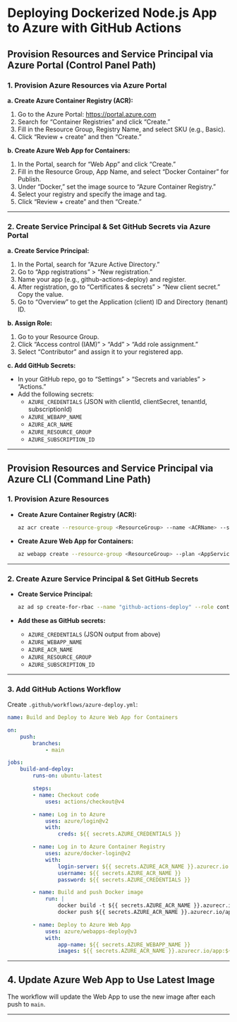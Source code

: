 # Deploying Dockerized Node.js App to Azure with GitHub Actions

## Provision Resources and Service Principal via Azure Portal (Control Panel Path)

### 1. Provision Azure Resources via Azure Portal

**a. Create Azure Container Registry (ACR):**
1. Go to the Azure Portal: https://portal.azure.com
2. Search for “Container Registries” and click “Create.”
3. Fill in the Resource Group, Registry Name, and select SKU (e.g., Basic).
4. Click “Review + create” and then “Create.”

**b. Create Azure Web App for Containers:**
1. In the Portal, search for “Web App” and click “Create.”
2. Fill in the Resource Group, App Name, and select “Docker Container” for Publish.
3. Under “Docker,” set the image source to “Azure Container Registry.”
4. Select your registry and specify the image and tag.
5. Click “Review + create” and then “Create.”

---

### 2. Create Service Principal & Set GitHub Secrets via Azure Portal

**a. Create Service Principal:**
1. In the Portal, search for “Azure Active Directory.”
2. Go to “App registrations” > “New registration.”
3. Name your app (e.g., github-actions-deploy) and register.
4. After registration, go to “Certificates & secrets” > “New client secret.” Copy the value.
5. Go to “Overview” to get the Application (client) ID and Directory (tenant) ID.

**b. Assign Role:**
1. Go to your Resource Group.
2. Click “Access control (IAM)” > “Add” > “Add role assignment.”
3. Select “Contributor” and assign it to your registered app.

**c. Add GitHub Secrets:**
- In your GitHub repo, go to “Settings” > “Secrets and variables” > “Actions.”
- Add the following secrets:
	- `AZURE_CREDENTIALS` (JSON with clientId, clientSecret, tenantId, subscriptionId)
	- `AZURE_WEBAPP_NAME`
	- `AZURE_ACR_NAME`
	- `AZURE_RESOURCE_GROUP`
	- `AZURE_SUBSCRIPTION_ID`

---

## Provision Resources and Service Principal via Azure CLI (Command Line Path) 

### 1. Provision Azure Resources

- **Create Azure Container Registry (ACR):**
	```sh
	az acr create --resource-group <ResourceGroup> --name <ACRName> --sku Basic
	```

- **Create Azure Web App for Containers:**
	```sh
	az webapp create --resource-group <ResourceGroup> --plan <AppServicePlan> --name <WebAppName> --deployment-container-image-name <ACRName>.azurecr.io/<ImageName>:latest
	```

---

### 2. Create Azure Service Principal & Set GitHub Secrets

- **Create Service Principal:**
	```sh
	az ad sp create-for-rbac --name "github-actions-deploy" --role contributor --scopes /subscriptions/<SUBSCRIPTION_ID>/resourceGroups/<ResourceGroup>
	```

- **Add these as GitHub secrets:**
	- `AZURE_CREDENTIALS` (JSON output from above)
	- `AZURE_WEBAPP_NAME`
	- `AZURE_ACR_NAME`
	- `AZURE_RESOURCE_GROUP`
	- `AZURE_SUBSCRIPTION_ID`

---

### 3. Add GitHub Actions Workflow

Create `.github/workflows/azure-deploy.yml`:

```yaml
name: Build and Deploy to Azure Web App for Containers

on:
	push:
		branches:
			- main

jobs:
	build-and-deploy:
		runs-on: ubuntu-latest

		steps:
		- name: Checkout code
			uses: actions/checkout@v4

		- name: Log in to Azure
			uses: azure/login@v2
			with:
				creds: ${{ secrets.AZURE_CREDENTIALS }}

		- name: Log in to Azure Container Registry
			uses: azure/docker-login@v2
			with:
				login-server: ${{ secrets.AZURE_ACR_NAME }}.azurecr.io
				username: ${{ secrets.AZURE_ACR_NAME }}
				password: ${{ secrets.AZURE_CREDENTIALS }}

		- name: Build and push Docker image
			run: |
				docker build -t ${{ secrets.AZURE_ACR_NAME }}.azurecr.io/app:${{ github.sha }} .
				docker push ${{ secrets.AZURE_ACR_NAME }}.azurecr.io/app:${{ github.sha }}

		- name: Deploy to Azure Web App
			uses: azure/webapps-deploy@v3
			with:
				app-name: ${{ secrets.AZURE_WEBAPP_NAME }}
				images: ${{ secrets.AZURE_ACR_NAME }}.azurecr.io/app:${{ github.sha }}
```

---

## 4. Update Azure Web App to Use Latest Image

The workflow will update the Web App to use the new image after each push to `main`.

---

